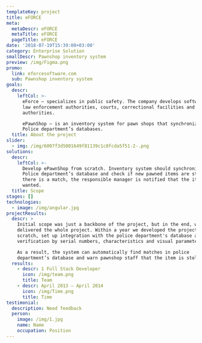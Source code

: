 ```yaml
---
templateKey: project
title: eFORCE
meta:
  metaDescr: eFORCE
  metaTitle: eFORCE
  pageTitle: eFORCE
date: '2018-07-19T15:39:00+03:00'
category: Enterprise Solution
smallDescr: Pawnshop inventory system
preview: /img/Figma.png
promo:
  link: eforcesoftware.com
  sub: Pawnshop inventory system
goals:
  descr:
    leftCol: >-
      eForce — specializes in public safety. The company develops software for
      law enforcement authorities, courts, correctional facilities and other
      authorities. 

      ePawnShop — is an inventory system for pawn shops that synchronizes with
      Police department’s databases.
  title: About the project
slider:
  - img: /img/6007f3d5001649f81139c1c0fcda5f51-2-.png
solutions:
  descr:
    leftCol: >-
      Develop ePawnShop from scratch. Inventory system should synchronize with
      Police department’s database and check if new pawned items are stolen. If
      there is a match, the responsible manager is notified that the item is
      wanted.
  title: Scope
stages: []
technologies:
  - image: /img/angular.jpg
projectResults:
  descr: >
    Initial scope was just a backbone of the project, but in the end, we
    delivered the whole project. Within a year we developed the project from
    scratch, set up integration with the police department's database and item
    verification by serial numbers, characteristics and visual parameters.

    As a result, the system can automatically find matches in police
    department’s database and warn pawnshop staff that the item is stolen.
  results:
    - descr: 1 Full Stack Developer
      icon: /img/team.png
      title: Team
    - descr: April 2013 — April 2014
      icon: /img/Time.png
      title: Time
testimonial:
  description: Need feedback
  person:
    image: /img/1.jpg
    name: Name
    occupation: Position
---
```


